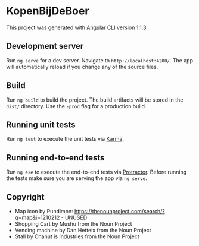 # KopenBijDeBoer

This project was generated with [Angular CLI](https://github.com/angular/angular-cli) version 1.1.3.

## Development server

Run `ng serve` for a dev server. Navigate to `http://localhost:4200/`. The app will automatically reload if you change any of the source files.

## Build

Run `ng build` to build the project. The build artifacts will be stored in the `dist/` directory. Use the `-prod` flag for a production build.

## Running unit tests

Run `ng test` to execute the unit tests via [Karma](https://karma-runner.github.io).

## Running end-to-end tests

Run `ng e2e` to execute the end-to-end tests via [Protractor](http://www.protractortest.org/).
Before running the tests make sure you are serving the app via `ng serve`.

## Copyright

- Map icon by Pundimon: https://thenounproject.com/search/?q=map&i=1210212 - UNUSED
- Shopping Cart by Mushu from the Noun Project
- Vending machine by Dan Hetteix from the Noun Project
- Stall by Chanut is Industries from the Noun Project